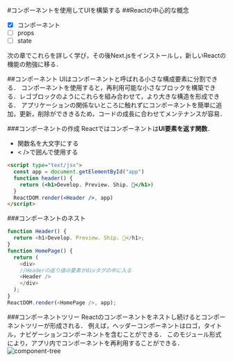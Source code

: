 #コンポーネントを使用してUIを構築する
##Reactの中心的な概念
- [x] コンポーネント
- [ ] props
- [ ] state

次の章でこれらを詳しく学び，その後Next.jsをインストールし，新しいReactの機能の勉強に移る．

##コンポーネント
UIはコンポーネントと呼ばれる小さな構成要素に分割できる．
コンポーネントを使用すると，再利用可能な小さなブロックを構築できる．レゴブロックのようにこれらを組み合わせて，より大きな構造を形成できる．
アプリケーションの関係ないところに触れずにコンポーネントを簡単に追加，更新，削除ができきるため，コードの成長に合わせてメンテナンスが容易．

###コンポーネントの作成
Reactではコンポーネントは**UI要素を返す関数**．
- 関数名を大文字にする
- < />で囲んで使用する

```html
<script type="text/jsx">
  const app = document.getElementById("app")
  function header() {
    return (<h1>Develop. Preview. Ship. 🚀</h1>)
  }
  ReactDOM.render(<Header />, app)
</script>
```

###コンポーネントのネスト

```Javascript
function Header() {
  return <h1>Develop. Preview. Ship. 🚀</h1>;
}
function HomePage() {
  return (
    <div>
    //Headerの返り値の要素がdivタグの中に入る
    <Header />
    </div>
  );
}
ReactDOM.render(<HomePage />, app);
```
###コンポーネントツリー
Reactのコンポーネントをネストし続けるとコンポーネントツリーが形成される．
例えば，ヘッダーコンポーネントはロゴ，タイトル，ナビゲーションコンポーネントを含むことができる．
このモジュール形式により，アプリ内でコンポーネントを再利用することができる．
![component-tree](https://nextjs.org/_next/image?url=%2Flearn%2Fdark%2Flearn-component-tree.png&w=1920&q=75&dpl=dpl_B5e9zup6wfnXzBVECwDyccHrr5NV)




